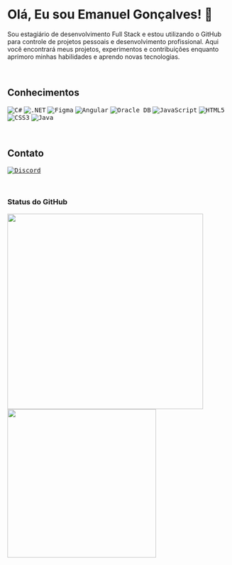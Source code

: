 # Olá, Eu sou Emanuel Gonçalves! 👋

Sou estagiário de desenvolvimento Full Stack e estou utilizando o GitHub para controle de projetos pessoais e desenvolvimento profissional. Aqui você encontrará meus projetos, experimentos e contribuições enquanto aprimoro minhas habilidades e aprendo novas tecnologias.

<br>

## Conhecimentos

<kbd>![C#](https://img.shields.io/badge/C%23-239120?style=for-the-badge&logo=c-sharp&logoColor=white)</kbd>
<kbd>![.NET](https://img.shields.io/badge/.NET-512BD4?style=for-the-badge&logo=dotnet&logoColor=white)</kbd>
<kbd>![Figma](https://img.shields.io/badge/Figma-F24E1E?style=for-the-badge&logo=figma&logoColor=white)</kbd>
<kbd>![Angular](https://img.shields.io/badge/Angular-DD0031?style=for-the-badge&logo=angular&logoColor=white)</kbd>
<kbd>![Oracle DB](https://img.shields.io/badge/Oracle%20DB-F80000?style=for-the-badge&logo=oracle&logoColor=white)</kbd>
<kbd>![JavaScript](https://img.shields.io/badge/JavaScript-EFD81D?style=for-the-badge&logo=javascript&logoColor=262626)</kbd>
<kbd>![HTML5](https://img.shields.io/badge/HTML5-E54C21?style=for-the-badge&logo=html5&logoColor=white)</kbd>
<kbd>![CSS3](https://img.shields.io/badge/CSS3-1572B6?style=for-the-badge&logo=css3&logoColor=white)</kbd>
<kbd>![Java](https://img.shields.io/badge/Java-007396?style=for-the-badge&logo=java&logoColor=white)</kbd>

<br>

## Contato

[<kbd>![Discord](https://img.shields.io/badge/Discord-7289DA?style=for-the-badge&logo=discord&logoColor=white)</kbd>](https://discord.gg/seu-link-do-discord)

<br>

### Status do GitHub

<p>
    <img src="https://github-readme-stats.vercel.app/api?username=emanuelgondev&show_icons=true&theme=tokyonight&include_all_commits=true&count_private=true" width="441">
    <img src="https://github-readme-stats.vercel.app/api/top-langs/?username=emanuelgondev&layout=compact&theme=tokyonight" width="335">
</p>
